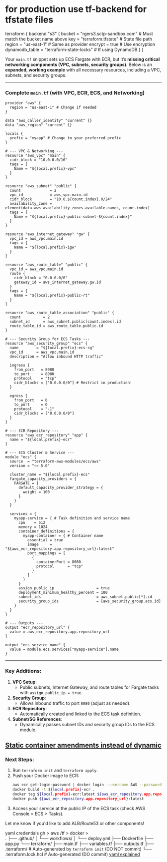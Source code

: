 # for production use tf-backend for tfstate files
terraform {
  backend "s3" {
    bucket         = "rgers3.sctp-sandbox.com"  # Must match the bucket name above
    key            = "terraform.tfstate"        # State file path
    region         = "us-east-1"                # Same as provider
    encrypt        = true                       # Use encryption
    dynamodb_table = "terraform-state-locks"    # If using DynamoDB
  }
}


Your `main.tf` snippet sets up ECS Fargate with ECR, but it’s **missing critical networking components (VPC, subnets, security groups)**. Below is an **expanded, working example** with all necessary resources, including a VPC, subnets, and security groups.

---

### **Complete `main.tf` (with VPC, ECR, ECS, and Networking)**  
```hcl
provider "aws" {
  region = "us-east-1" # Change if needed
}

data "aws_caller_identity" "current" {}
data "aws_region" "current" {}

locals {
  prefix = "myapp" # Change to your preferred prefix
}

# --- VPC & Networking ---
resource "aws_vpc" "main" {
  cidr_block = "10.0.0.0/16"
  tags = {
    Name = "${local.prefix}-vpc"
  }
}

resource "aws_subnet" "public" {
  count             = 2
  vpc_id            = aws_vpc.main.id
  cidr_block        = "10.0.${count.index}.0/24"
  availability_zone = element(data.aws_availability_zones.available.names, count.index)
  tags = {
    Name = "${local.prefix}-public-subnet-${count.index}"
  }
}

resource "aws_internet_gateway" "gw" {
  vpc_id = aws_vpc.main.id
  tags = {
    Name = "${local.prefix}-igw"
  }
}

resource "aws_route_table" "public" {
  vpc_id = aws_vpc.main.id
  route {
    cidr_block = "0.0.0.0/0"
    gateway_id = aws_internet_gateway.gw.id
  }
  tags = {
    Name = "${local.prefix}-public-rt"
  }
}

resource "aws_route_table_association" "public" {
  count          = 2
  subnet_id      = aws_subnet.public[count.index].id
  route_table_id = aws_route_table.public.id
}

# --- Security Group for ECS Tasks ---
resource "aws_security_group" "ecs" {
  name        = "${local.prefix}-ecs-sg"
  vpc_id      = aws_vpc.main.id
  description = "Allow inbound HTTP traffic"

  ingress {
    from_port   = 8080
    to_port     = 8080
    protocol    = "tcp"
    cidr_blocks = ["0.0.0.0/0"] # Restrict in production!
  }

  egress {
    from_port   = 0
    to_port     = 0
    protocol    = "-1"
    cidr_blocks = ["0.0.0.0/0"]
  }
}

# --- ECR Repository ---
resource "aws_ecr_repository" "app" {
  name = "${local.prefix}-ecr"
}

# --- ECS Cluster & Service ---
module "ecs" {
  source  = "terraform-aws-modules/ecs/aws"
  version = "~> 5.0"

  cluster_name = "${local.prefix}-ecs"
  fargate_capacity_providers = {
    FARGATE = {
      default_capacity_provider_strategy = {
        weight = 100
      }
    }
  }

  services = {
    myapp-service = { # Task definition and service name
      cpu    = 512
      memory = 1024
      container_definitions = {
        myapp-container = { # Container name
          essential = true
          image     = "${aws_ecr_repository.app.repository_url}:latest"
          port_mappings = [
            {
              containerPort = 8080
              protocol      = "tcp"
            }
          ]
        }
      }
      assign_public_ip                   = true
      deployment_minimum_healthy_percent = 100
      subnet_ids                         = aws_subnet.public[*].id
      security_group_ids                 = [aws_security_group.ecs.id]
    }
  }
}

# --- Outputs ---
output "ecr_repository_url" {
  value = aws_ecr_repository.app.repository_url
}

output "ecs_service_name" {
  value = module.ecs.services["myapp-service"].name
}
```

---

### **Key Additions**:
1. **VPC Setup**:  
   - Public subnets, Internet Gateway, and route tables for Fargate tasks with `assign_public_ip = true`.  
2. **Security Group**:  
   - Allows inbound traffic to port `8080` (adjust as needed).  
3. **ECR Repository**:  
   - Automatically created and linked to the ECS task definition.  
4. **Subnet/SG References**:  
   - Dynamically passes subnet IDs and security group IDs to the ECS module.  

[Static container amendments instead of dynamic](/docs/StaticContainer.md)
---

### **Next Steps**:
1. Run `terraform init` and `terraform apply`.  
2. Push your Docker image to ECR:  
   ```bash
   aws ecr get-login-password | docker login --username AWS --password-stdin ACCOUNT_ID.dkr.ecr.REGION.amazonaws.com
   docker build -t ${local.prefix}-ecr .
   docker tag ${local.prefix}-ecr:latest ${aws_ecr_repository.app.repository_url}:latest
   docker push ${aws_ecr_repository.app.repository_url}:latest
   ```
3. Access your service at the public IP of the ECS task (check AWS Console > ECS > Tasks).  

Let me know if you'd like to add ALB/Route53 or other components!

yaml
credentials
gh > aws /tf > docker >  
.
├── .github/
│   └── workflows/
│       └── deploy.yml
├── Dockerfile
├── app.py
└── terraform/
    ├── main.tf
    ├── variables.tf
    ├── outputs.tf
    ├── .terraform/          # Auto-generated by `terraform init` (DO NOT commit)
    └── .terraform.lock.hcl  # Auto-generated (DO commit)
    [yaml explained](/docs/yamlExplain.md)